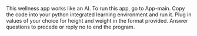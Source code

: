 This wellness app works like an AI.
To run this app, go to App-main.
Copy the code into your python integrated learning environment and run it.
Plug in values of your choice for height and weight in the format provided.
Answer questions to procede or reply no to end the program.
